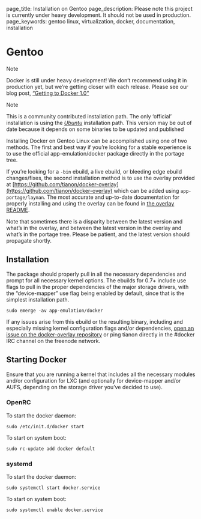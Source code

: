 page_title: Installation on Gentoo
page_description: Please note this project is currently under heavy development. It should not be used in production.
page_keywords: gentoo linux, virtualization, docker, documentation, installation

Gentoo
===============================================

Note

Docker is still under heavy development! We don’t recommend using it in
production yet, but we’re getting closer with each release. Please see
our blog post, [“Getting to Docker
1.0”](http://blog.docker.io/2013/08/getting-to-docker-1-0/)

Note

This is a community contributed installation path. The only ‘official’
installation is using the [*Ubuntu*](../ubuntulinux/#ubuntu-linux)
installation path. This version may be out of date because it depends on
some binaries to be updated and published

Installing Docker on Gentoo Linux can be accomplished using one of two
methods. The first and best way if you’re looking for a stable
experience is to use the official app-emulation/docker package directly
in the portage tree.

If you’re looking for a `-bin` ebuild, a live
ebuild, or bleeding edge ebuild changes/fixes, the second installation
method is to use the overlay provided at
[https://github.com/tianon/docker-overlay](https://github.com/tianon/docker-overlay)
which can be added using `app-portage/layman`. The
most accurate and up-to-date documentation for properly installing and
using the overlay can be found in [the overlay
README](https://github.com/tianon/docker-overlay/blob/master/README.md#using-this-overlay).

Note that sometimes there is a disparity between the latest version and
what’s in the overlay, and between the latest version in the overlay and
what’s in the portage tree. Please be patient, and the latest version
should propagate shortly.

Installation
-----------------------------------------------------------

The package should properly pull in all the necessary dependencies and
prompt for all necessary kernel options. The ebuilds for 0.7+ include
use flags to pull in the proper dependencies of the major storage
drivers, with the “device-mapper” use flag being enabled by default,
since that is the simplest installation path.

    sudo emerge -av app-emulation/docker

If any issues arise from this ebuild or the resulting binary, including
and especially missing kernel configuration flags and/or dependencies,
[open an issue on the docker-overlay
repository](https://github.com/tianon/docker-overlay/issues) or ping
tianon directly in the \#docker IRC channel on the freenode network.

Starting Docker
-----------------------------------------------------------------

Ensure that you are running a kernel that includes all the necessary
modules and/or configuration for LXC (and optionally for device-mapper
and/or AUFS, depending on the storage driver you’ve decided to use).

### OpenRC

To start the docker daemon:

    sudo /etc/init.d/docker start

To start on system boot:

    sudo rc-update add docker default

### systemd

To start the docker daemon:

    sudo systemctl start docker.service

To start on system boot:

    sudo systemctl enable docker.service
